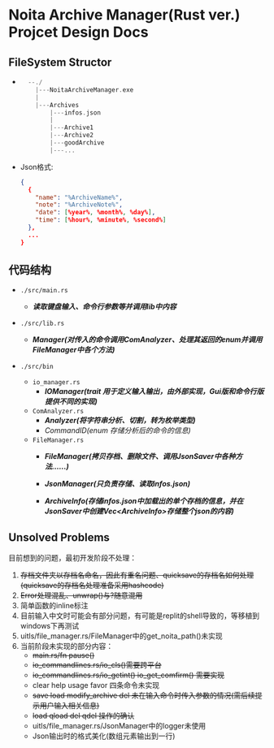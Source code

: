 # Noita Archive Manager(Rust ver.) Projcet Design Docs

## FileSystem Structor

- ```cpp
    --./
      |---NoitaArchiveManager.exe
      |
      |---Archives
          |---infos.json
          |
          |---Archive1
          |---Archive2
          |---goodArchive
          |---...
    ```

- Json格式:

    ```json
    {
      {
        "name": "%ArchiveName%",
        "note": "%ArchiveNote%",
        "date": [%year%, %month%, %day%],
        "time": [%hour%, %minute%, %second%]
      },
      ...
    }
    ```

## 代码结构

- `./src/main.rs`
  - **_读取键盘输入、命令行参数等并调用lib中内容_**

- `./src/lib.rs`
  - **_Manager(对传入的命令调用ComAnalyzer、处理其返回的enum并调用FileManager中各个方法)_**

- `./src/bin`
  - `io_manager.rs`
    - **_IOManager(trait 用于定义输入输出，由外部实现，Gui版和命令行版提供不同的实现)_**
  - `ComAnalyzer.rs`
    - **_Analyzer(将字符串分析、切割，转为枚举类型)_**
    - _CommandID(enum 存储分析后的命令的信息)_
  - `FileManager.rs`
    - **_FileManager(拷贝存档、删除文件、调用JsonSaver中各种方法……)_**
    - **_JsonManager(只负责存储、读取infos.json)_**

    - **_ArchiveInfo(存储infos.json中加载出的单个存档的信息，并在JsonSaver中创建Vec\<ArchiveInfo\>存储整个json的内容)_**

## Unsolved Problems

  目前想到的问题，最初开发阶段不处理：
  
  1. ~~存档文件夹以存档名命名，因此有重名问题、quicksave的存档名如何处理(quicksave的存档名处理准备采用hashcode)~~
  2. ~~Error处理混乱、unwrap()与?随意混用~~
  3. 简单函数的inline标注
  4. 目前输入中文时可能会有部分问题，有可能是replit的shell导致的，等移植到windows下再测试
  5. uitls/file_manager.rs/FileManager中的get_noita_path()未实现
  6. 当前阶段未实现的部分内容：
     - ~~main.rs/fn pause()~~
     - ~~io_commandlines.rs/io_cls()需要跨平台~~
     - ~~io_commandlines.rs/io_getint() io_get_comfirm() 需要实现~~
     - clear help usage favor 四条命令未实现
     - ~~save load modify_archive del 未在输入命令时传入参数的情况(需后续提示用户输入相关信息)~~
     - ~~load qload del qdel 操作的确认~~
     - uitls/file_manager.rs/JsonManager中的logger未使用
     - Json输出时的格式美化(数组元素输出到一行)
